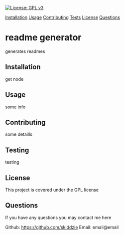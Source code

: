 
[![License: GPL v3](https://img.shields.io/badge/License-GPLv3-blue.svg)](https://www.gnu.org/licenses/gpl-3.0)

[Installation](#installation)
[Usage](#usage)
[Contributing](#contributing)
[Tests](#tests)
[License](#license)
[Questions](#questions)

# <a name="title"></a>readme generator
generates readmes

## <a name="installation"></a>Installation
get node

## <a name="usage"></a>Usage
some info

## <a name="contributing"></a>Contributing
some detaills
    
## <a name="testing"></a>Testing
testing

## <a name="license"></a>License
This project is covered under the GPL license

## <a name="questions"></a>Questions
If you have any questions you may contact me here

Github: https://github.com/skiddzie
Email: email@email
